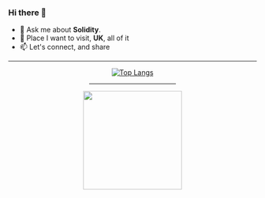 ### Hi there 👋
- 💬 Ask me about **Solidity**.
- 🌱 Place I want to visit, **UK**, all of it
- 📫 Let's connect, and share
<div align=center>
  
  <hr>
  
  [![Top Langs](https://github-readme-stats.vercel.app/api/top-langs/?username=NooglerBytes&theme=omni&am&layout=compact&langs_count=10)](https://github.com/MsHinata/github-readme-stats)  
  
<hr width="35%"> 

<img width=200 height=200 src="https://user-images.githubusercontent.com/77758884/156876700-2967a25d-56e2-4664-a9e6-53f88503f517.png">

  
  </div>
